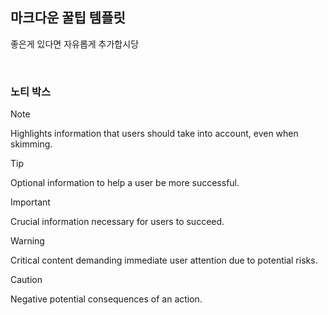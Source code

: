 ## 마크다운 꿀팁 템플릿
좋은게 있다면 자유롭게 추가합시당

<br />

### 노티 박스
> [!NOTE]
> Highlights information that users should take into account, even when skimming.

> [!TIP]
> Optional information to help a user be more successful.

> [!IMPORTANT]
> Crucial information necessary for users to succeed.

> [!WARNING]
> Critical content demanding immediate user attention due to potential risks.

> [!CAUTION]
> Negative potential consequences of an action.
